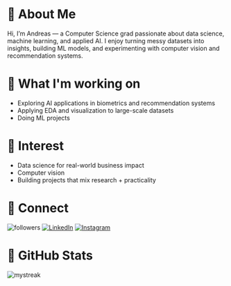 <!--
**AndreChristianto/AndreChristianto** is a ✨ _special_ ✨ repository because its `README.md` (this file) appears on your GitHub profile.

Here are some ideas to get you started:

- 🔭 I’m currently working on ...
- 🌱 I’m currently learning ...
- 👯 I’m looking to collaborate on ...
- 🤔 I’m looking for help with ...
- 💬 Ask me about ...
- 📫 How to reach me: ...
- 😄 Pronouns: ...
- ⚡ Fun fact: ...
-->

# 🥑 About Me
Hi, I’m Andreas — a Computer Science grad passionate about data science, machine learning, and applied AI. I enjoy turning messy datasets into insights, building ML models, and experimenting with computer vision and recommendation systems.

# 🍎 What I'm working on
- Exploring AI applications in biometrics and recommendation systems
- Applying EDA and visualization to large-scale datasets
- Doing ML projects

# 🥝 Interest
- Data science for real-world business impact
- Computer vision
- Building projects that mix research + practicality

# 🥥 Connect
<img alt="followers" title="Follow me on Github" src="https://img.shields.io/github/followers/AndreChristianto?color=236ad3&style=for-the-badge&logo=github&label=Follow"/>
<a href="https://www.linkedin.com/in/andreas-christianto-648569209/" target="_blank"><img src="https://img.shields.io/badge/LinkedIn-%230077B5.svg?&style=flat-square&logo=linkedin&logoColor=white" alt="LinkedIn"></a>
<a href="https://www.instagram.com/andre_chrr?igsh=amR6c3FjNzFmdXY2" target="_blank"><img src="https://img.shields.io/badge/Instagram-%23E4405F.svg?&style=flat-square&logo=instagram&logoColor=white" alt="Instagram"></a>

# 🍏 GitHub Stats
<img src="https://github-readme-streak-stats.herokuapp.com/?user=AndreChristianto&theme=tokyonight" alt="mystreak"/>
